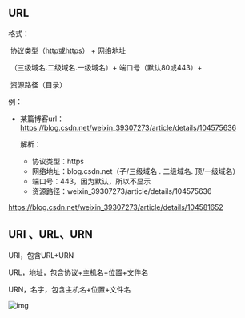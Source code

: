 ## URL

格式：

​	协议类型（http或https） + 网络地址

​	（三级域名.二级域名.一级域名）+ 端口号（默认80或443）+

​	资源路径（目录）

例：

+ 某篇博客url：https://blog.csdn.net/weixin_39307273/article/details/104575636

  解析：

  + 协议类型：https
  + 网络地址：blog.csdn.net（子/三级域名 .   二级域名.   顶/一级域名）
  + 端口号：443，因为默认，所以不显示
  + 资源路径：weixin_39307273/article/details/104575636

https://blog.csdn.net/weixin_39307273/article/details/104581652



## URI 、URL、URN

URI，包含URL+URN

URL，地址，包含协议+主机名+位置+文件名

URN，名字，包含主机名+位置+文件名

![img](https://images2015.cnblogs.com/blog/718408/201607/718408-20160726110106247-288108702.png)